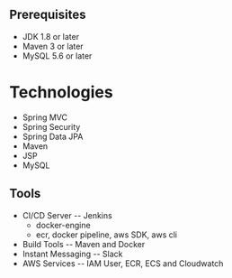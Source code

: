 ## Prerequisites
- JDK 1.8 or later
- Maven 3 or later
- MySQL 5.6 or later
# Technologies 
- Spring MVC
- Spring Security
- Spring Data JPA
- Maven
- JSP
- MySQL

## Tools
- CI/CD Server -- Jenkins
    - docker-engine
    - ecr, docker pipeline, aws SDK, aws cli 
- Build Tools -- Maven and Docker
- Instant Messaging -- Slack
- AWS Services -- IAM User, ECR, ECS and Cloudwatch

